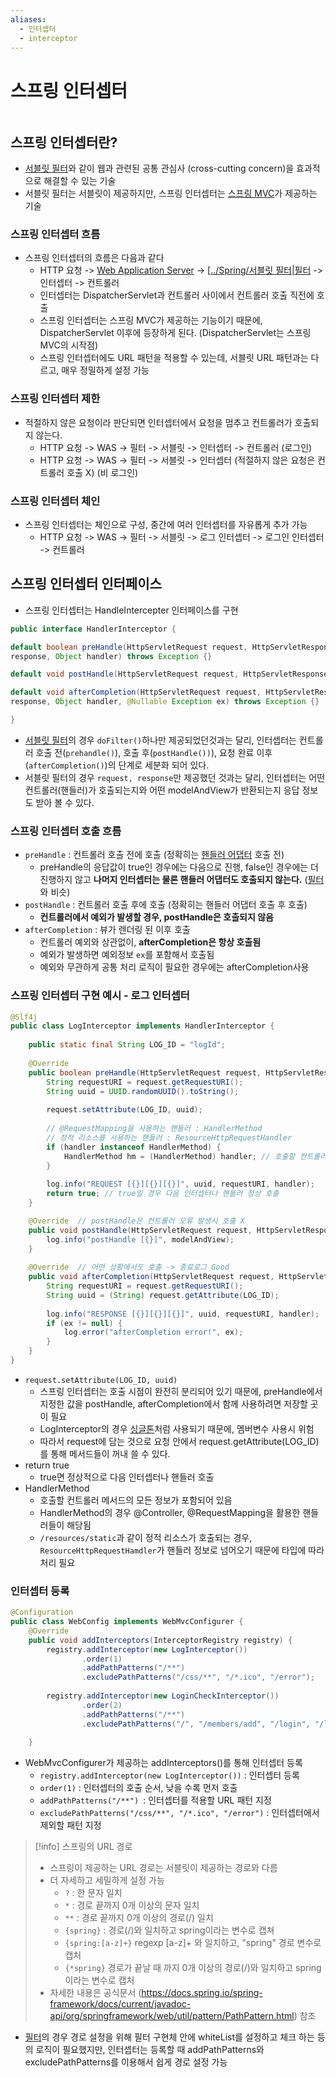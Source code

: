 ```yaml
---
aliases:
  - 인터셉터
  - interceptor
---
```

# 스프링 인터셉터

```table-of-contents
```

##  스프링 인터셉터란?

- [서블릿 필터](../Spring/서블릿%20필터.md)와 같이 웹과 관련된 공통 관심사 (cross-cutting concern)을 효과적으로 해결할 수 있는 기술
- 서블릿 필터는 서블릿이 제공하지만, 스프링 인터셉터는 [스프링 MVC](../Spring/Spring%20MVC/스프링%20MVC.md)가 제공하는 기술


### 스프링 인터셉터 흐름
- 스프링 인터셉터의 흐름은 다음과 같다
	- HTTP 요청 -> [Web Application Server](../CS/Web/Web%20Application%20Server.md) -> [[../Spring/서블릿 필터|필터](../CS/Web/서블릿.md) -> 인터셉터 -> 컨트롤러
	- 인터셉터는 DispatcherServlet과 컨트롤러 사이에서 컨트롤러 호출 직전에 호출
	- 스프링 인터셉터는 스프링 MVC가 제공하는 기능이기 때문에, DispatcherServlet 이후에 등장하게 된다. (DispatcherServlet는 스프링 MVC의 시작점)
	- 스프링 인터셉터에도 URL 패턴을 적용할 수 있는데, 서블릿 URL 패턴과는 다르고, 매우 정밀하게 설정 가능

### 스프링 인터셉터 제한
- 적절하지 않은 요청이라 판단되면 인터셉터에서 요청을 멈추고 컨트롤러가 호출되지 않는다.
	- HTTP 요청 -> WAS -> 필터 -> 서블릿 -> 인터셉터 -> 컨트롤러 (로그인)
	- HTTP 요청 -> WAS -> 필터 -> 서블릿 -> 인터셉터 (적절하지 않은 요청은 컨트롤러 호출 X) (비 로그인)

### 스프링 인터셉터 체인
- 스프링 인터셉터는 체인으로 구성, 중간에 여러 인터셉터를 자유롭게 추가 가능
	- HTTP 요청 -> WAS -> 필터 -> 서블릿 -> 로그 인터셉터 -> 로그인 인터셉터 -> 컨트롤러 


## 스프링 인터셉터 인터페이스
- 스프링 인터셉터는 HandleIntercepter 인터페이스를 구현

```java
public interface HandlerInterceptor {

default boolean preHandle(HttpServletRequest request, HttpServletResponse
response, Object handler) throws Exception {}

default void postHandle(HttpServletRequest request, HttpServletResponse response, Object handler, @Nullable ModelAndView modelAndView) throws Exception {}

default void afterCompletion(HttpServletRequest request, HttpServletResponse
response, Object handler, @Nullable Exception ex) throws Exception {}

}
```

- [서블릿 필터](../Spring/서블릿%20필터.md)의 경우 `doFilter()`하나만 제공되었던것과는 달리, 인터셉터는 컨트롤러 호출 전(`prehandle()`), 호출 후(`postHandle())`), 요청 완료 이후(`afterCompletion()`)의 단계로 세분화 되어 있다.
- 서블릿 필터의 경우 `request, response`만 제공했던 것과는 달리, 인터셉터는 어떤 컨트롤러(핸들러)가 호출되는지와 어떤 modelAndView가 반환되는지 응답 정보도 받아 볼 수 있다.


### 스프링 인터셉터 호출 흐름
- `preHandle` : 컨트롤러 호출 전에 호출 (정확히는 [핸들러 어댑터](../Spring/Spring%20MVC/스프링%20MVC.md) 호출 전)
	- preHandle의 응답값이 true인 경우에는 다음으로 진행, false인 경우에는 더 진행하지 않고 **나머지 인터셉터는 물론 핸들러 어댑터도 호출되지 않는다.** ([필터](../Spring/서블릿%20필터.md)와 비슷)
- `postHandle` : 컨트롤러 호출 후에 호출 (정확히는 핸들러 어댑터 호출 후 호출)
	- **컨트롤러에서 예외가 발생할 경우, postHandle은 호출되지 않음**
- `afterCompletion` : 뷰가 렌더링 된 이후 호출
	- 컨트롤러 예외와 상관없이, **afterCompletion은 항상 호출됨**
	- 예외가 발생하면 예외정보 `ex`를 포함해서 호출됨
	- 예외와 무관하게 공통 처리 로직이 필요한 경우에는 afterCompletion사용

### 스프링 인터셉터 구현 예시 - 로그 인터셉터
```java
@Slf4j  
public class LogInterceptor implements HandlerInterceptor {  
  
    public static final String LOG_ID = "logId";  
  
    @Override  
    public boolean preHandle(HttpServletRequest request, HttpServletResponse response, Object handler) throws Exception {  
        String requestURI = request.getRequestURI();  
        String uuid = UUID.randomUUID().toString();  
  
        request.setAttribute(LOG_ID, uuid);  
  
        // @RequestMapping을 사용하는 핸들러 : HandlerMethod        
        // 정적 리소스를 사용하는 핸들러 : ResourceHttpRequestHandler        
        if (handler instanceof HandlerMethod) {  
            HandlerMethod hm = (HandlerMethod) handler; // 호출할 컨트롤러 메서드의 모든 정보  
        }  
  
        log.info("REQUEST [{}][{}][{}]", uuid, requestURI, handler);  
        return true; // true일 경우 다음 인터셉터나 핸들러 정상 호출
    }  

    @Override  // postHandle은 컨트롤러 오류 발생시 호출 X
    public void postHandle(HttpServletRequest request, HttpServletResponse response, Object handler, ModelAndView modelAndView) throws Exception {  
        log.info("postHandle [{}]", modelAndView);  
    }  
  
    @Override  // 어떤 상황에서도 호출 -> 종료로그 Good
    public void afterCompletion(HttpServletRequest request, HttpServletResponse response, Object handler, Exception ex) throws Exception {  
        String requestURI = request.getRequestURI();  
        String uuid = (String) request.getAttribute(LOG_ID);  
  
        log.info("RESPONSE [{}][{}][{}]", uuid, requestURI, handler);  
        if (ex != null) {  
            log.error("afterCompletion error!", ex);  
        }  
    }  
}
```

- `request.setAttribute(LOG_ID, uuid)` 
	- 스프링 인터셉터는 호출 시점이 완전히 분리되어 있기 때문에, preHandle에서 지정한 값을 postHandle, afterCompletion에서 함께 사용하려면 저장할 곳이 필요
	- LogInterceptor의 경우 [싱글톤](../CS/디자인%20패턴/싱글톤%20패턴.md)처럼 사용되기 때문에, 멤버변수 사용시 위험
	- 따라서 request에 담는 것으로 요청 안에서 request.getAttribute(LOG_ID)를 통해 메서드들이 꺼내 쓸 수 있다.
- return true
	- true면 정상적으로 다음 인터셉터나 핸들러 호출
- HandlerMethod
	- 호출할 컨트롤러 메서드의 모든 정보가 포함되어 있음
	- HandlerMethod의 경우 @Controller, @RequestMapping을 활용한 핸들러들이 해당됨
	- `/resources/static`과 같이 정적 리소스가 호출되는 경우, `ResourceHttpRequestHamdler`가 핸들러 정보로 넘어오기 때문에 타입에 따라 처리 필요



### 인터셉터 등록
```java
@Configuration  
public class WebConfig implements WebMvcConfigurer {  
    @Override  
    public void addInterceptors(InterceptorRegistry registry) {  
        registry.addInterceptor(new LogInterceptor())  
                .order(1)  
                .addPathPatterns("/**")  
                .excludePathPatterns("/css/**", "/*.ico", "/error");  
  
        registry.addInterceptor(new LoginCheckInterceptor())  
                .order(2)  
                .addPathPatterns("/**")  
                .excludePathPatterns("/", "/members/add", "/login", "/logout", "/css/**", "/*.ico", "/error");  
  
    }
```

- WebMvcConfigurer가 제공하는 addInterceptors()를 통해 인터셉터 등록
	- `registry.addInterceptor(new LogInterceptor())` : 인터셉터 등록
	- `order(1)` : 인터셉터의 호출 순서, 낮을 수록 먼저 호출
	- `addPathPatterns("/**") `: 인터셉터를 적용할 URL 패턴 지정
	- `excludePathPatterns("/css/**", "/*.ico", "/error")` : 인터셉터에서 제외할 패턴 지정

> [!info] 스프링의 URL 경로
> - 스프링이 제공하는 URL 경로는 서블릿이 제공하는 경로와 다름
> - 더 자세하고 세밀하게 설정 가능
> 	- `?` : 한 문자 일치
> 	- `*` : 경로 끝까지 0개 이상의 문자 일치
> 	- `**` : 경로 끝까지 0개 이상의 경로(/) 일치
> 	- `{spring}` : 경로(/)와 일치하고 spring이라는 변수로 캡쳐
> 	- `{spring:[a-z]+}` regexp [a-z]+ 와 일치하고, "spring" 경로 변수로 캡처
> 	- `{*spring}` 경로가 끝날 때 까지 0개 이상의 경로(/)와 일치하고 spring이라는 변수로 캡처
> - 자세한 내용은 공식문서 (https://docs.spring.io/spring-framework/docs/current/javadoc-api/org/springframework/web/util/pattern/PathPattern.html) 참조

- [필터](../Spring/서블릿%20필터.md)의 경우 경로 설정을 위해 필터 구현체 안에 whiteList를 설정하고 체크 하는 등의 로직이 필요했지만, 인터셉터는 등록할 때 addPathPatterns와 excludePathPatterns를 이용해서 쉽게 경로 설정 가능